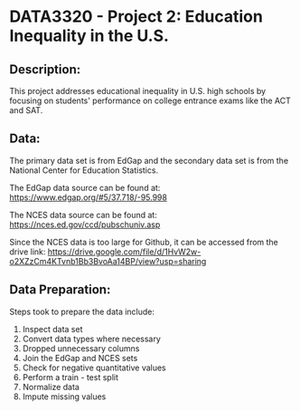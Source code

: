 # DATA3320 - Project 2: Education Inequality in the U.S.

## Description:

This project addresses educational inequality in U.S. high schools by focusing on students' performance on college entrance exams like the ACT and SAT.

## Data:

The primary data set is from EdGap and the secondary data set is from the National Center for Education Statistics.

The EdGap data source can be found at: https://www.edgap.org/#5/37.718/-95.998

The NCES data source can be found at: https://nces.ed.gov/ccd/pubschuniv.asp

Since the NCES data is too large for Github, it can be accessed from the drive link: https://drive.google.com/file/d/1HvW2w-o2XZzCm4KTvnb1Bb3BvoAa14BP/view?usp=sharing 

## Data Preparation:

Steps took to prepare the data include:

1. Inspect data set
2. Convert data types where necessary
3. Dropped unnecessary columns
4. Join the EdGap and NCES sets
5. Check for negative quantitative values
6. Perform a train - test split
7. Normalize data
8. Impute missing values

